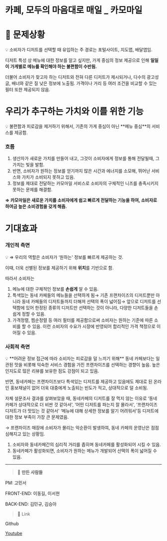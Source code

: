 # 카페, 모두의 마음대로 매일 _ 카모마일

# 📍 문제상황

<aside>
💡 소비자가 디저트를 선택할 때 유입하는 주 경로는 포털사이트, 지도맵, 배달앱임.

디저트 특성 상 메뉴에 대한 정보를 알고 싶지만, 가게 중심의 정보 제공으로 인해 **일일이 가게별로 메뉴를 확인해야 하는 불편함이 수반됨.**

더불어 소비자가 찾고자 하는 디저트와 전혀 다른 디저트가 제시되거나, 다수의 광고성 글, 배너와 같은 질 낮은 정보에 노출됨. 가격이나 거리 등 여러 조건을 비교할 수 있는 필터 또한 제공되지 않음.

</aside>


# 우리가 추구하는 가치와 이를 위한 기능

<aside>
💡 불편함과 피로감을 제거하기 위해서, 기존의 가게 중심이 아닌 **메뉴 중심**의 서비스를 제공함.

</aside>

### 흐름

1. 생산자가 새로운 가치를 만들어 내고, 그것이 소비자에게 정보를 통해 전달될때, 그 가치는 빛을 발함.
2. 반면, 소비자가 원하는 정보를 얻기까지 많은 시간과 에너지를 소모해, 뛰어난 서비스와 가치가 소비되지 못하고 있음.
3. 정보를 제대로 전달하는 카모마일 서비스로 소비자의 구체적인 니즈를 충족시키지 못하는 문제를 해결함.

**⇒  카모마일은 새로운 가치를 소비자에게 쉽고 빠르게 전달하는 기능을 하여, 소비자로 하여금 높은 소비경험을 갖게 해줌.**

# 기대효과

### 개인적 측면

<aside>
💡 ⇒ 우리의 역할은 소비자가 ‘원하는' 정보를 빠르게 제공하는 것.

이때, 더욱 선별된 정보를 제공하기 위해 **위치**를 기반으로 함.

따라서 소비자는

1. 메뉴에 대한 구체적인 정보를 **손쉽게** 알 수 있음.
2. 특색있는 동네 카페들의 메뉴들을 선택하게 됨→ 기존 프랜차이즈의 디저트뿐만 아니라 동네 카페들의 디저트들까지 더해져 선택의 폭이 넓어짐→ 앞으로 디저트를 선택함에 있어 한정된 종류의 디저트만 선택하는 것이 아니라, 다양한 디저트들을 손쉽게 정할 수 있음.
3. 가격정렬, 찜순정렬 등 여러 필터를 제공함으로써 소비자는 원하는 기준에 따른 소비를 할 수 있음. 이런 소비자의 수요가 시장에 반영되어 합리적인 가격 책정으로 이어질 수 있음.
</aside>

### 사회적 측면

<aside>
💡 **어려운 정보 접근에 따라 소비자는 피로감을 덜 느끼기 위해** 동네 카페보다는 일관된 맛을 비롯해 익숙한 서비스 경험을 가진 프랜차이즈를 선택하는 경향이 높음. 높은 인지도로 많은 리뷰를 보유한 점도 강점이 되고 있음.

반면, 동네카페는 프랜차이즈보다 특색있는 디저트를 제공하고 있음에도 제대로 된 온라인 홍보채널이 없어 더욱 대중에게 노출되는 빈도가 적고, 상대적으로 덜 소비됨.

자체 설문조사 결과를 살펴보았을 때, 동네카페의 디저트를 잘 먹지 않는 이유로 ‘동네 카페가 상대적으로 더 비싼 것 같아서', ‘어떤 디저트를 파는지 잘 몰라서', ‘프랜차이즈 디저트가 더 맛있는 것 같아서' ‘메뉴에 대해 상세한 정보를 알기 어려워서'등 디저트에 대한 정보 부족이 가장 큰 문제였음.


→ 프랜차이즈 매장에 소비자가 몰리는 악순환이 발생하여, 동네 카페의 운영난은 점점 심해지고 있는 상황임.

1. 소비자와 동네카페간의 심리적 거리를 좁히며 동네카페를 활성화되어 시킬 수 있음.
2. 동네카페가 활성화되면, 소비자가 원하는 메뉴가 개발되어 선택의 폭이 넓어질 수 있음.
</aside>

 

---

> 👥 **만든 사람들**
> 

PM: 고민서

FRONT-END: 이동길, 이서현

BACK-END: 김민규, 김승아

> 🔗 Link
> 

Github

[Youtube](https://www.youtube.com/watch?v=cC9LGrZ3khg)